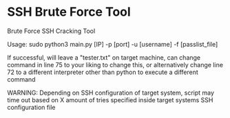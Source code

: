 # SSH Brute Force Tool

Brute Force SSH Cracking Tool

Usage: sudo python3 main.py [IP] -p [port] -u [username] -f [passlist_file]

If successful, will leave a "tester.txt" on target machine, can change command in line 75 to your liking to change this, or alternatively change line 72 to a different interpreter other than python to execute a different command

WARNING: Depending on SSH configuration of target system, script may time out based on X amount of tries specified inside target systems SSH configuration file
